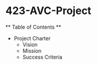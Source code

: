 # 423-AVC-Project
** Table of Contents **
 - Project Charter
   - Vision 
   - Mission
   - Success Criteria 

